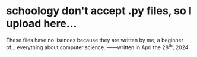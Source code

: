 # schoology don't accept .py files, so I upload here...
These files have no lisences because they are written by me, a beginner of... everything about computer science.
——written  in Apri the 28<sup>th</sup>, 2024
